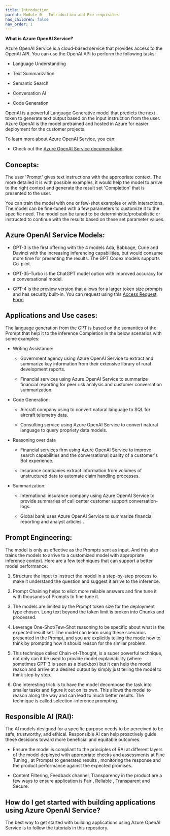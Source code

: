 ```yaml
---
title: Introduction
parent: Module 0 - Introduction and Pre-requisites
has_children: false
nav_order: 1
---
```


**What is Azure OpenAI Service?**

Azure OpenAI Service is a cloud-based service that provides access to
the OpenAI API. You can use the OpenAI API to perform the following
tasks:

-   Language Understanding

-   Text Summarization

-   Semantic Search

-   Conversation AI

-   Code Generation

OpenAI is a powerful Language Generative model that predicts the next
token to generate text output based on the input instruction from the
user. Azure OpenAI is the model pretrained and hosted in Azure for
easier deployment for the customer projects.

To learn more about Azure OpenAI Service, you can:

-   Check out the [Azure OpenAI Service
    documentation](https://docs.microsoft.com/en-us/azure/openai/).

## Concepts:
The user 'Prompt' gives text instructions with the appropriate context.
The more detailed it is with possible examples, it would help the model
to arrive to the right context and generate the result set 'Completion'
that is presented to the user.

You can train the model with one or few-shot examples or with
interactions. The model can be fine-tuned with a few parameters to
customize it to the specific need. The model can be tuned to be
deterministic/probabilistic or instructed to continue with the results
based on these set parameter values.

## Azure OpenAI Service Models:

-   GPT-3 is the first offering with the 4 models Ada, Babbage, Curie
    and Davinci with the increasing inferencing capabilities, but would
    consume more time for presenting the results. The GPT Codex models
    supports Co-pilot.

-   GPT-35-Turbo is the ChatGPT model option with improved accuracy for
    a conversational model.

-   GPT-4 is the preview version that allows for a larger token size
    prompts and has security built-in. You can request using this
    [Access Request
    Form](https://customervoice.microsoft.com/Pages/ResponsePage.aspx?id=v4j5cvGGr0GRqy180BHbR7en2Ais5pxKtso_Pz4b1_xURjE4QlhVUERGQ1NXOTlNT0w1NldTWjJCMSQlQCN0PWcu)

## Applications and Use cases:

The language generation from the GPT is based on the semantics of the
Prompt that help it to the inference Completion in the below scenarios
with some examples:

-   Writing Assistance:

    -   Government agency using Azure OpenAI Service to extract and
        summarize key information from their extensive library of rural
        development reports.

    -   Financial services using Azure OpenAI Service to summarize
        financial reporting for peer risk analysis and customer
        conversation summarization.

-   Code Generation:

    -   Aircraft company using to convert natural language to SQL for
        aircraft telemetry data.

    -   Consulting service using Azure OpenAI Service to convert natural
        language to query propriety data models.

-   Reasoning over data

    -   Financial services firm using Azure OpenAI Service to improve
        search capabilities and the conversational quality of a
        customer's Bot experience.

    -   Insurance companies extract information from volumes of
        unstructured data to automate claim handling processes.

-   Summarization:

    -   International insurance company using Azure OpenAI Service to
        provide summaries of call center customer support
        conversation-logs.

    -   Global bank uses Azure OpenAI Service to summarize financial
        reporting and analyst articles .

## Prompt Engineering:

The model is only as effective as the Prompts sent as input. And this
also trains the models to arrive to a customized model with appropriate
inference context. Here are a few techniques that can support a better
model performance:

1.  Structure the input to instruct the model in a step-by-step process
    to make it understand the question and suggest it arrive to the
    inference.

2.  Prompt Chaining helps to elicit more reliable answers and fine tune
    it with thousands of Prompts to fine tune it.

3.  The models are limited by the Prompt token size for the deployment
    type chosen. Long text beyond the token limit is broken into Chunks
    and processed.

4.  Leverage One-Shot/Few-Shot reasoning to be specific about what is
    the expected result set. The model can learn using these scenarios
    presented in the Prompt, and you are explicitly telling the mode how
    to think by prompting how it should reason for the similar problem.

5.  This technique called Chain-of-Thought, is a super powerful
    technique, not only can it be used to provide model explainability
    (where sometimes GPT-3 is seen as a blackbox) but it can help the
    model reason and arrive at a desired output by simply just telling
    the model to think step by step.

6.  One interesting trick is to have the model decompose the task into
    smaller tasks and figure it out on its own. This allows the model to
    reason along the way and can lead to much better results. The
    technique is called selection-inference prompting.

## Responsible AI (RAI):

The AI models designed for a specific purpose needs to be perceived to
be safe, trustworthy, and ethical. Responsible AI can help proactively
guide these decisions toward more beneficial and equitable outcomes.

-   Ensure the model is compliant to the principles of RAI at different
    layers of the model deployed with appropriate checks and assessments
    at Fine Tuning , at Prompts to generated results , monitoring the
    response and the product performance against the expected promises.

-   Content Filtering, Feedback channel, Transparency in the product are
    a few ways to ensure application is Fair , Reliable , Transparent
    and Secure.

## How do I get started with building applications using Azure OpenAI Service?

The best way to get started with building applications using Azure
OpenAI Service is to follow the tutorials in this repository.
